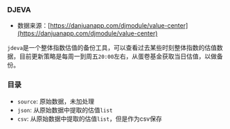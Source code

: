 ### DJEVA

- 数据来源：[https://danjuanapp.com/djmodule/value-center](https://danjuanapp.com/djmodule/value-center)

`jdeva`是一个整体指数估值的备份工具，可以查看过去某些时刻整体指数的估值数据，目前更新策略是每周一到周五`20:00`左右，从蛋卷基金获取当日估值，以做备份。

### 目录

- `source`: 原始数据，未加处理
- `json`: 从原始数据中提取的估值`list`
- `csv`: 从原始数据中提取的估值`list`，但是作为csv保存